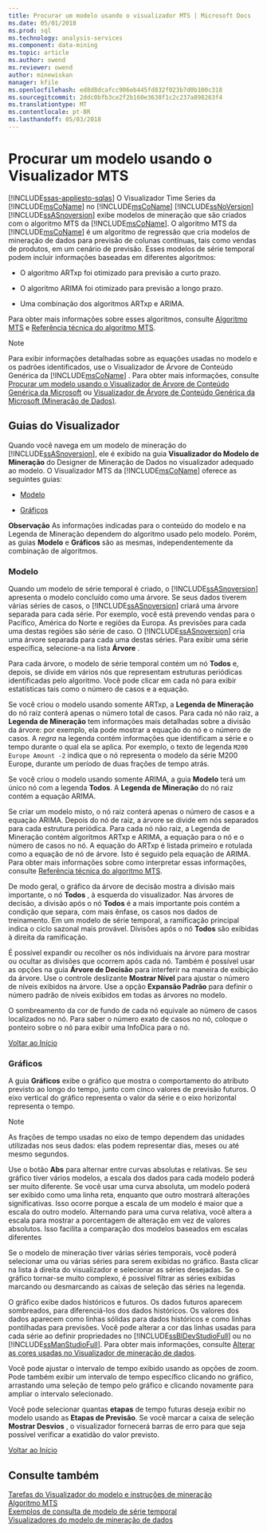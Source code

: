 ```yaml
---
title: Procurar um modelo usando o visualizador MTS | Microsoft Docs
ms.date: 05/01/2018
ms.prod: sql
ms.technology: analysis-services
ms.component: data-mining
ms.topic: article
ms.author: owend
ms.reviewer: owend
author: minewiskan
manager: kfile
ms.openlocfilehash: ed8d8dcafcc906eb445fd832f023b7d0b100c318
ms.sourcegitcommit: 2ddc0bfb3ce2f2b160e3638f1c2c237a898263f4
ms.translationtype: MT
ms.contentlocale: pt-BR
ms.lasthandoff: 05/03/2018
---
```

# <a name="browse-a-model-using-the-microsoft-time-series-viewer"></a>Procurar um modelo usando o Visualizador MTS
[!INCLUDE[ssas-appliesto-sqlas](../../includes/ssas-appliesto-sqlas.md)]
  O Visualizador Time Series da [!INCLUDE[msCoName](../../includes/msconame-md.md)] no [!INCLUDE[msCoName](../../includes/msconame-md.md)] [!INCLUDE[ssNoVersion](../../includes/ssnoversion-md.md)] [!INCLUDE[ssASnoversion](../../includes/ssasnoversion-md.md)] exibe modelos de mineração que são criados com o algoritmo MTS da [!INCLUDE[msCoName](../../includes/msconame-md.md)]. O algoritmo MTS da [!INCLUDE[msCoName](../../includes/msconame-md.md)] é um algoritmo de regressão que cria modelos de mineração de dados para previsão de colunas contínuas, tais como vendas de produtos, em um cenário de previsão. Esses modelos de série temporal podem incluir informações baseadas em diferentes algoritmos:  
  
-   O algoritmo ARTxp foi otimizado para previsão a curto prazo.  
  
-   O algoritmo ARIMA foi otimizado para previsão a longo prazo.  
  
-   Uma combinação dos algoritmos ARTxp e ARIMA.  
  
 Para obter mais informações sobre esses algoritmos, consulte [Algoritmo MTS](../../analysis-services/data-mining/microsoft-time-series-algorithm.md) e [Referência técnica do algoritmo MTS](../../analysis-services/data-mining/microsoft-time-series-algorithm-technical-reference.md).  
  
> [!NOTE]  
>  Para exibir informações detalhadas sobre as equações usadas no modelo e os padrões identificados, use o Visualizador de Árvore de Conteúdo Genérica da [!INCLUDE[msCoName](../../includes/msconame-md.md)] . Para obter mais informações, consulte [Procurar um modelo usando o Visualizador de Árvore de Conteúdo Genérica da Microsoft](../../analysis-services/data-mining/browse-a-model-using-the-microsoft-generic-content-tree-viewer.md) ou [Visualizador de Árvore de Conteúdo Genérica da Microsoft &#40;Mineração de Dados&#41;](http://msdn.microsoft.com/library/751b4393-f6fd-48c1-bcef-bdca589ce34c).  
  
##  <a name="BKMK_ViewerTabs"></a> Guias do Visualizador  
 Quando você navega em um modelo de mineração do [!INCLUDE[ssASnoversion](../../includes/ssasnoversion-md.md)], ele é exibido na guia **Visualizador do Modelo de Mineração** do Designer de Mineração de Dados no visualizador adequado ao modelo. O Visualizador MTS da [!INCLUDE[msCoName](../../includes/msconame-md.md)] oferece as seguintes guias:  
  
-   [Modelo](#BKMK_Tree)  
  
-   [Gráficos](#BKMK_Charts)  
  
 **Observação** As informações indicadas para o conteúdo do modelo e na Legenda de Mineração dependem do algoritmo usado pelo modelo. Porém, as guias **Modelo** e **Gráficos** são as mesmas, independentemente da combinação de algoritmos.  
  
###  <a name="BKMK_Tree"></a> Modelo  
 Quando um modelo de série temporal é criado, o [!INCLUDE[ssASnoversion](../../includes/ssasnoversion-md.md)] apresenta o modelo concluído como uma árvore. Se seus dados tiverem várias séries de casos, o [!INCLUDE[ssASnoversion](../../includes/ssasnoversion-md.md)] criará uma árvore separada para cada série. Por exemplo, você está prevendo vendas para o Pacífico, América do Norte e regiões da Europa. As previsões para cada uma destas regiões são série de caso. O [!INCLUDE[ssASnoversion](../../includes/ssasnoversion-md.md)] cria uma árvore separada para cada uma destas séries. Para exibir uma série específica, selecione-a na lista **Árvore** .  
  
 Para cada árvore, o modelo de série temporal contém um nó **Todos** e, depois, se divide em vários nós que representam estruturas periódicas identificadas pelo algoritmo. Você pode clicar em cada nó para exibir estatísticas tais como o número de casos e a equação.  
  
 Se você criou o modelo usando somente ARTxp, a **Legenda de Mineração** do nó raiz conterá apenas o número total de casos. Para cada nó não raiz, a **Legenda de Mineração** tem informações mais detalhadas sobre a divisão da árvore: por exemplo, ela pode mostrar a equação do nó e o número de casos. A *regra* na legenda contém informações que identificam a série e o tempo durante o qual ela se aplica. Por exemplo, o texto de legenda `M200 Europe Amount -2` indica que o nó representa o modelo da série M200 Europe, durante um período de duas frações de tempo atrás.  
  
 Se você criou o modelo usando somente ARIMA, a guia **Modelo** terá um único nó com a legenda **Todos**. A **Legenda de Mineração** do nó raiz contém a equação ARIMA.  
  
 Se criar um modelo misto, o nó raiz conterá apenas o número de casos e a equação ARIMA. Depois do nó de raiz, a árvore se divide em nós separados para cada estrutura periódica. Para cada nó não raiz, a Legenda de Mineração contém algoritmos ARTxp e ARIMA, a equação para o nó e o número de casos no nó. A equação do ARTxp é listada primeiro e rotulada como a equação de nó de árvore. Isto é seguido pela equação de ARIMA. Para obter mais informações sobre como interpretar essas informações, consulte [Referência técnica do algoritmo MTS](../../analysis-services/data-mining/microsoft-time-series-algorithm-technical-reference.md).  
  
 De modo geral, o gráfico da árvore de decisão mostra a divisão mais importante, o nó **Todos** , à esquerda do visualizador. Nas árvores de decisão, a divisão após o nó **Todos** é a mais importante pois contém a condição que separa, com mais ênfase, os casos nos dados de treinamento. Em um modelo de série temporal, a ramificação principal indica o ciclo sazonal mais provável. Divisões após o nó **Todos** são exibidas à direita da ramificação.  
  
 É possível expandir ou recolher os nós individuais na árvore para mostrar ou ocultar as divisões que ocorrem após cada nó. Também é possível usar as opções na guia **Árvore de Decisão** para interferir na maneira de exibição da árvore. Use o controle deslizante **Mostrar Nível** para ajustar o número de níveis exibidos na árvore. Use a opção **Expansão Padrão** para definir o número padrão de níveis exibidos em todas as árvores no modelo.  
  
 O sombreamento da cor de fundo de cada nó equivale ao número de casos localizados no nó. Para saber o número exato de casos no nó, coloque o ponteiro sobre o nó para exibir uma InfoDica para o nó.  
  
 [Voltar ao Início](#BKMK_ViewerTabs)  
  
###  <a name="BKMK_Charts"></a> Gráficos  
 A guia **Gráficos** exibe o gráfico que mostra o comportamento do atributo previsto ao longo do tempo, junto com cinco valores de previsão futuros. O eixo vertical do gráfico representa o valor da série e o eixo horizontal representa o tempo.  
  
> [!NOTE]  
>  As frações de tempo usadas no eixo de tempo dependem das unidades utilizadas nos seus dados: elas podem representar dias, meses ou até mesmo segundos.  
  
 Use o botão **Abs** para alternar entre curvas absolutas e relativas. Se seu gráfico tiver vários modelos, a escala dos dados para cada modelo poderá ser muito diferente. Se você usar uma curva absoluta, um modelo poderá ser exibido como uma linha reta, enquanto que outro mostrará alterações significativas. Isso ocorre porque a escala de um modelo é maior que a escala do outro modelo. Alternando para uma curva relativa, você altera a escala para mostrar a porcentagem de alteração em vez de valores absolutos. Isso facilita a comparação dos modelos baseados em escalas diferentes  
  
 Se o modelo de mineração tiver várias séries temporais, você poderá selecionar uma ou várias séries para serem exibidas no gráfico. Basta clicar na lista à direita do visualizador e selecionar as séries desejadas. Se o gráfico tornar-se muito complexo, é possível filtrar as séries exibidas marcando ou desmarcando as caixas de seleção das séries na legenda.  
  
 O gráfico exibe dados históricos e futuros. Os dados futuros aparecem sombreados, para diferenciá-los dos dados históricos. Os valores dos dados aparecem como linhas sólidas para dados históricos e como linhas pontilhadas para previsões. Você pode alterar a cor das linhas usadas para cada série ao definir propriedades no [!INCLUDE[ssBIDevStudioFull](../../includes/ssbidevstudiofull-md.md)] ou no [!INCLUDE[ssManStudioFull](../../includes/ssmanstudiofull-md.md)]. Para obter mais informações, consulte [Alterar as cores usadas no Visualizador de mineração de dados](../../analysis-services/data-mining/change-the-colors-used-in-the-data-mining-viewer.md).  
  
 Você pode ajustar o intervalo de tempo exibido usando as opções de zoom. Pode também exibir um intervalo de tempo específico clicando no gráfico, arrastando uma seleção de tempo pelo gráfico e clicando novamente para ampliar o intervalo selecionado.  
  
 Você pode selecionar quantas **etapas** de tempo futuras deseja exibir no modelo usando as **Etapas de Previsão**. Se você marcar a caixa de seleção **Mostrar Desvios** , o visualizador fornecerá barras de erro para que seja possível verificar a exatidão do valor previsto.  
  
 [Voltar ao Início](#BKMK_ViewerTabs)  
  
## <a name="see-also"></a>Consulte também  
 [Tarefas do Visualizador do modelo e instruções de mineração](../../analysis-services/data-mining/mining-model-viewer-tasks-and-how-tos.md)   
 [Algoritmo MTS](../../analysis-services/data-mining/microsoft-time-series-algorithm.md)   
 [Exemplos de consulta de modelo de série temporal](../../analysis-services/data-mining/time-series-model-query-examples.md)   
 [Visualizadores do modelo de mineração de dados](../../analysis-services/data-mining/data-mining-model-viewers.md)  
  
  
